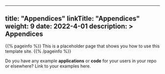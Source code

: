 
---
title: "Appendices"
linkTitle: "Appendices"
weight: 9
date: 2022-4-01
description: >
  Appendices
---

{{% pageinfo %}}
This is a placeholder page that shows you how to use this template site.
{{% /pageinfo %}}

Do you have any example **applications** or **code** for your users in your repo or elsewhere? Link to your examples here.


